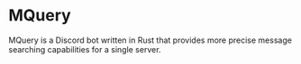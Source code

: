 # MQuery

MQuery is a Discord bot written in Rust that provides more precise message searching capabilities for a single server.
